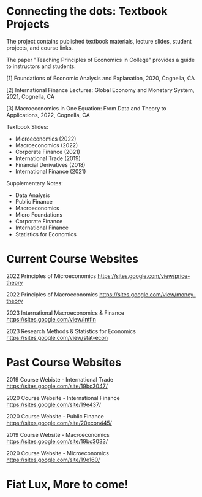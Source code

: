 # Connecting the dots: Textbook Projects 

The project contains published textbook materials, lecture slides, student projects, and course links.

The paper "Teaching Principles of Economics in College" provides a guide to instructors and students.



[1] Foundations of Economic Analysis and Explanation, 2020, Cognella, CA

[2] International Finance Lectures: Global Economy and Monetary System, 2021, Cognella, CA

[3] Macroeconomics in One Equation: From Data and Theory to Applications, 2022, Cognella, CA



Textbook Slides: 
* Microeconomics (2022)
* Macroeconomics (2022)
* Corporate Finance (2021) 
* International Trade (2019)
* Financial Derivatives (2018)
* International Finance (2021)

Supplementary Notes: 
* Data Analysis 
* Public Finance 
* Macroeconomics
* Micro Foundations  
* Corporate Finance
* International Finance 
* Statistics for Economics


# Current Course Websites
2022 Principles of Microeconomics
https://sites.google.com/view/price-theory

2022 Principles of Macroeconomics
https://sites.google.com/view/money-theory

2023 International Macroeconomics & Finance
https://sites.google.com/view/intfin

2023 Research Methods & Statistics for Economics
https://sites.google.com/view/stat-econ 


# Past Course Websites
2019 Course Webiste - International Trade
https://sites.google.com/site/19bc3047/

2020 Course Website - International Finance
https://sites.google.com/site/19e437/

2020 Course Website - Public Finance
https://sites.google.com/site/20econ445/

2019 Course Website - Macroeconomics
https://sites.google.com/site/19bc3033/

2020 Course Website - Microeconomics
https://sites.google.com/site/19e160/



# Fiat Lux, More to come!




